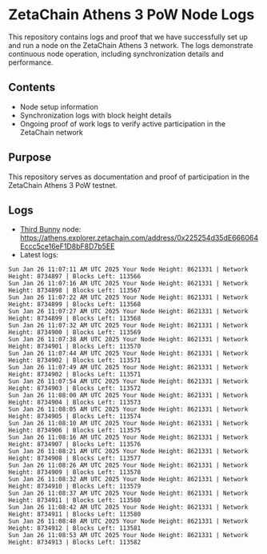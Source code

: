 # ZetaChain Athens 3 PoW Node Logs
This repository contains logs and proof that we have successfully set up and run a node on the ZetaChain Athens 3 network. The logs demonstrate continuous node operation, including synchronization details and performance.

## Contents
- Node setup information
- Synchronization logs with block height details
- Ongoing proof of work logs to verify active participation in the ZetaChain network

## Purpose
This repository serves as documentation and proof of participation in the ZetaChain Athens 3 PoW testnet.

## Logs

- [Third Bunny](https://thirdbunny.xyz/) node: https://athens.explorer.zetachain.com/address/0x225254d35dE666064Eccc5ce16eF1D8bF8D7b5EE
- Latest logs:
```
Sun Jan 26 11:07:11 AM UTC 2025 Your Node Height: 8621331 | Network Height: 8734897 | Blocks Left: 113566
Sun Jan 26 11:07:16 AM UTC 2025 Your Node Height: 8621331 | Network Height: 8734898 | Blocks Left: 113567
Sun Jan 26 11:07:22 AM UTC 2025 Your Node Height: 8621331 | Network Height: 8734899 | Blocks Left: 113568
Sun Jan 26 11:07:27 AM UTC 2025 Your Node Height: 8621331 | Network Height: 8734899 | Blocks Left: 113568
Sun Jan 26 11:07:32 AM UTC 2025 Your Node Height: 8621331 | Network Height: 8734900 | Blocks Left: 113569
Sun Jan 26 11:07:38 AM UTC 2025 Your Node Height: 8621331 | Network Height: 8734901 | Blocks Left: 113570
Sun Jan 26 11:07:44 AM UTC 2025 Your Node Height: 8621331 | Network Height: 8734902 | Blocks Left: 113571
Sun Jan 26 11:07:49 AM UTC 2025 Your Node Height: 8621331 | Network Height: 8734902 | Blocks Left: 113571
Sun Jan 26 11:07:54 AM UTC 2025 Your Node Height: 8621331 | Network Height: 8734903 | Blocks Left: 113572
Sun Jan 26 11:08:00 AM UTC 2025 Your Node Height: 8621331 | Network Height: 8734904 | Blocks Left: 113573
Sun Jan 26 11:08:05 AM UTC 2025 Your Node Height: 8621331 | Network Height: 8734905 | Blocks Left: 113574
Sun Jan 26 11:08:10 AM UTC 2025 Your Node Height: 8621331 | Network Height: 8734906 | Blocks Left: 113575
Sun Jan 26 11:08:16 AM UTC 2025 Your Node Height: 8621331 | Network Height: 8734907 | Blocks Left: 113576
Sun Jan 26 11:08:21 AM UTC 2025 Your Node Height: 8621331 | Network Height: 8734908 | Blocks Left: 113577
Sun Jan 26 11:08:26 AM UTC 2025 Your Node Height: 8621331 | Network Height: 8734909 | Blocks Left: 113578
Sun Jan 26 11:08:32 AM UTC 2025 Your Node Height: 8621331 | Network Height: 8734910 | Blocks Left: 113579
Sun Jan 26 11:08:37 AM UTC 2025 Your Node Height: 8621331 | Network Height: 8734911 | Blocks Left: 113580
Sun Jan 26 11:08:42 AM UTC 2025 Your Node Height: 8621331 | Network Height: 8734911 | Blocks Left: 113580
Sun Jan 26 11:08:48 AM UTC 2025 Your Node Height: 8621331 | Network Height: 8734912 | Blocks Left: 113581
Sun Jan 26 11:08:53 AM UTC 2025 Your Node Height: 8621331 | Network Height: 8734913 | Blocks Left: 113582
```
